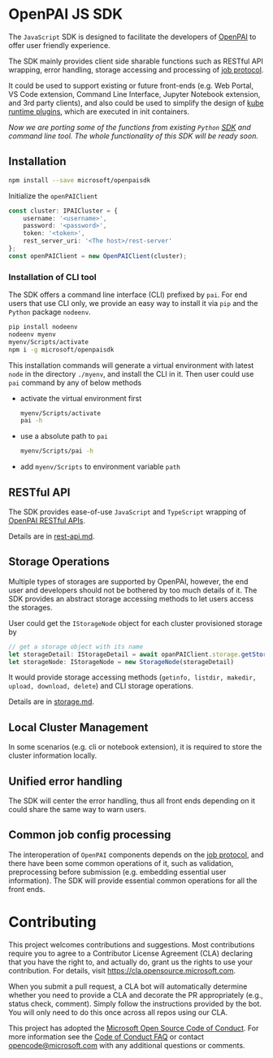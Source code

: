 # OpenPAI JS SDK

The `JavaScript` SDK is designed to facilitate the developers of [OpenPAI](https://github.com/microsoft/pai) to offer user friendly experience. 

The SDK mainly provides client side sharable functions such as RESTful API wrapping, error handling, storage accessing and processing of [job protocol](). 

It could be used to support existing or future front-ends (e.g. Web Portal, VS Code extension, Command Line Interface, Jupyter Notebook extension, and 3rd party clients), and also could be used to simplify the design of [kube runtime plugins](), which are executed in init containers.

*Now we are porting some of the functions from existing `Python` [SDK](github.com/microsoft/pai/contrib/python-sdk) and command line tool. The whole functionality of this SDK will be ready soon.*

## Installation

```bash
npm install --save microsoft/openpaisdk
```

Initialize the `openPAIClient`

```ts
const cluster: IPAICluster = {
    username: '<username>',
    password: '<password>',
    token: '<token>',
    rest_server_uri: '<The host>/rest-server'
};
const openPAIClient = new OpenPAIClient(cluster);
```

### Installation of CLI tool

The SDK offers a command line interface (CLI) prefixed by `pai`. For end users that use CLI only, we provide an easy way to install it via `pip` and the `Python` package `nodeenv`. 

```bash
pip install nodeenv
nodeenv myenv
myenv/Scripts/activate
npm i -g microsoft/openpaisdk
```

This installation commands will generate a virtual environment with latest `node` in the directory `./myenv`, and install the CLI in it. Then user could use `pai` command by any of below methods

- activate the virtual environment first
    ```bash
    myenv/Scripts/activate
    pai -h
    ```
- use a absolute path to `pai`
    ```bash
    myenv/Scripts/pai -h
    ```
- add `myenv/Scripts` to environment variable `path`


## RESTful API
The SDK provides ease-of-use `JavaScript` and `TypeScript` wrapping of  [OpenPAI RESTful APIs](https://github.com/microsoft/pai/blob/master/docs/rest-server/API.md). 

Details are in [rest-api.md](docs/rest-api.md).

## Storage Operations

Multiple types of storages are supported by OpenPAI, however, the end user and developers should not be bothered by too much details of it. The SDK provides an abstract storage accessing methods to let users access the storages.

User could get the `IStorageNode` object for each cluster provisioned storage by 
```ts
// get a storage object with its name
let storageDetail: IStorageDetail = await opanPAIClient.storage.getStorageByName(name)
let storageNode: IStorageNode = new StorageNode(storageDetail)
```
It would provide storage accessing methods (`getinfo, listdir, makedir, upload, download, delete`) and CLI storage operations.

Details are in [storage.md](docs/storage.md).

## Local Cluster Management

In some scenarios (e.g. cli or notebook extension), it is required to store the cluster information locally.

## Unified error handling

The SDK will center the error handling, thus all front ends depending on it could share the same way to warn users.

## Common job config processing

The interoperation of `OpenPAI` components depends on the [job protocol](github.com/microsoft/openpaiprotocol), and there have been some common operations of it, such as validation, preprocessing before submission (e.g. embedding essential user information). The SDK will provide essential common operations for all the front ends.

# Contributing

This project welcomes contributions and suggestions.  Most contributions require you to agree to a
Contributor License Agreement (CLA) declaring that you have the right to, and actually do, grant us
the rights to use your contribution. For details, visit https://cla.opensource.microsoft.com.

When you submit a pull request, a CLA bot will automatically determine whether you need to provide
a CLA and decorate the PR appropriately (e.g., status check, comment). Simply follow the instructions
provided by the bot. You will only need to do this once across all repos using our CLA.

This project has adopted the [Microsoft Open Source Code of Conduct](https://opensource.microsoft.com/codeofconduct/).
For more information see the [Code of Conduct FAQ](https://opensource.microsoft.com/codeofconduct/faq/) or
contact [opencode@microsoft.com](mailto:opencode@microsoft.com) with any additional questions or comments.
